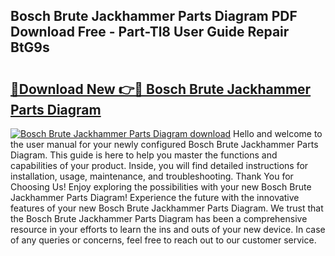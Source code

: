 ## Bosch Brute Jackhammer Parts Diagram PDF Download Free - Part-Tl8 User Guide Repair BtG9s

# <h2><a href="http://dfswt09.blite.top/?on=Bosch+Brute+Jackhammer+Parts+Diagram">🔗Download New 👉🔴 Bosch Brute Jackhammer Parts Diagram</a></h2>

[![Bosch Brute Jackhammer Parts Diagram download](https://i.imgur.com/lujVjoI.png)](http://dfswt09.blite.top/?on=Bosch+Brute+Jackhammer+Parts+Diagram)
Hello and welcome to the user manual for your newly configured Bosch Brute Jackhammer Parts Diagram. This guide is here to help you master the functions and capabilities of your product. Inside, you will find detailed instructions for installation, usage, maintenance, and troubleshooting. Thank You for Choosing Us! Enjoy exploring the possibilities with your new Bosch Brute Jackhammer Parts Diagram! Experience the future with the innovative features of your new Bosch Brute Jackhammer Parts Diagram. We trust that the Bosch Brute Jackhammer Parts Diagram has been a comprehensive resource in your efforts to learn the ins and outs of your new device. In case of any queries or concerns, feel free to reach out to our customer service.
